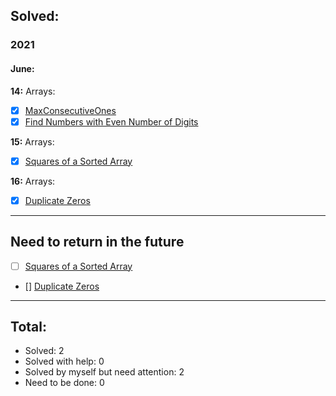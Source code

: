 ## Solved:

### 2021

#### June:

**14:**
Arrays:

- [x] [MaxConsecutiveOnes](https://leetcode.com/explore/learn/card/fun-with-arrays/521/introduction/3238/)
- [x] [Find Numbers with Even Number of Digits](https://leetcode.com/explore/learn/card/fun-with-arrays/521/introduction/3237/)

**15:**
Arrays:

- [x] [Squares of a Sorted Array](https://leetcode.com/explore/learn/card/fun-with-arrays/521/introduction/3240/)

**16:**
Arrays:

- [x] [Duplicate Zeros](https://leetcode.com/explore/learn/card/fun-with-arrays/525/inserting-items-into-an-array/3245/)

---

## Need to return in the future

- [ ] [Squares of a Sorted Array](https://leetcode.com/explore/learn/card/fun-with-arrays/521/introduction/3240/)
- [] [Duplicate Zeros](https://leetcode.com/explore/learn/card/fun-with-arrays/525/inserting-items-into-an-array/3245/)

---

## Total:

- Solved: 2
- Solved with help: 0
- Solved by myself but need attention: 2
- Need to be done: 0
